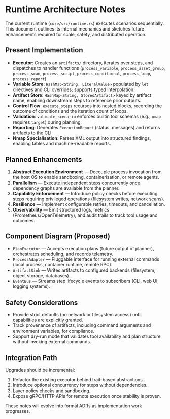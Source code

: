 # Runtime Architecture Notes

The current runtime (`core/src/runtime.rs`) executes scenarios sequentially. This document outlines its internal mechanics and sketches future enhancements required for scale, safety, and distributed operation.

## Present Implementation

- **Executor**: Creates an `artifacts/` directory, iterates over steps, and dispatches to handler functions (`process_variable`, `process_asset_group`, `process_scan`, `process_script`, `process_conditional`, `process_loop`, `process_report`).
- **Variable Store**: `HashMap<String, LiteralValue>` populated by `let` directives and CLI overrides; supports typed interpolation.
- **Artifact Store**: `HashMap<String, StoredArtifact>` keyed by artifact name, enabling downstream steps to reference prior outputs.
- **Control Flow**: `execute_steps` recurses into nested blocks, recording the outcome of conditions and the iteration count of loops.
- **Validation**: `validate_scenario` enforces builtin tool schemas (e.g., `nmap` requires `target`) during planning.
- **Reporting**: Generates `ExecutionReport` (status, messages) and returns artifacts to the CLI.
- **Nmap Specialisation**: Parses XML output into structured findings, enabling tables and machine-readable reports.

## Planned Enhancements

1. **Abstract Execution Environment** — Decouple process invocation from the host OS to enable sandboxing, containerisation, or remote agents.
2. **Parallelism** — Execute independent steps concurrently once dependency graphs are available from the planner.
3. **Capability Enforcement** — Introduce policy checks before executing steps requiring privileged operations (filesystem writes, network scans).
4. **Resilience** — Implement configurable retries, timeouts, and cancellation.
5. **Observability** — Emit structured logs, metrics (Prometheus/OpenTelemetry), and audit trails to track tool usage and outcomes.

## Component Diagram (Proposed)

- `PlanExecutor` — Accepts execution plans (future output of planner), orchestrates scheduling, and records telemetry.
- `ProcessAdapter` — Pluggable interface for running external commands (local process, container runtime, remote RPC).
- `ArtifactSink` — Writes artifacts to configured backends (filesystem, object storage, databases).
- `EventBus` — Streams step lifecycle events to subscribers (CLI, web UI, logging systems).

## Safety Considerations

- Provide strict defaults (no network or filesystem access) until capabilities are explicitly granted.
- Track provenance of artifacts, including command arguments and environment variables, for compliance.
- Support dry-run mode that validates tool availability and plan structure without invoking external commands.

## Integration Path

Upgrades should be incremental:

1. Refactor the existing executor behind trait-based abstractions.
2. Introduce optional concurrency for steps without dependencies.
3. Layer policy checks and sandboxing.
4. Expose gRPC/HTTP APIs for remote execution once stability is proven.

These notes will evolve into formal ADRs as implementation work progresses.


